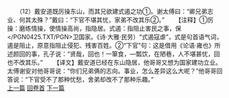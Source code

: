 　　（12）戴安道既厉操东山，而其兄欲建式遏之功①。谢太傅曰：“卿兄弟志业、何其太殊？”戴曰：“下官不堪其忧，家弟不改其乐②。”
　　【注释】①厉操：磨练情操，使情操高尚，指隐居。式遏：指阻止害民之事，保</PGN0425.TXT/PGN>卫国家。《诗·大雅·民劳）“式遏寇虐”，式是句首语气词，遏是阻止，原意指阻止侵犯、残害百姓。②“下官”句：这是借用《论语·雍也》所述颜回的事，孔子说：“贤哉，回也！一箪食，—瓢饮，在陋巷，人不堪甚忧，回也不改其乐。”
　　【译文】戴安道已经在东山隐居，他哥哥又想为国家建功立业。太傅谢安对他哥哥说：“你们兄弟俩的志向。事业，怎么差异这么大呢？”他哥哥回答说：“下官受不了那种忧愁，舍弟却改不了那种乐趣。”
<br>[上一篇](18_11) [回卷首](18_00) [下一篇](18_13)
